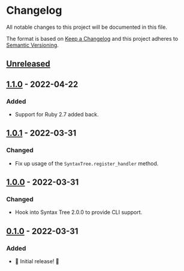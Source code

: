 # Changelog

All notable changes to this project will be documented in this file.

The format is based on [Keep a Changelog](http://keepachangelog.com/en/1.0.0/) and this project adheres to [Semantic Versioning](http://semver.org/spec/v2.0.0.html).

## [Unreleased]

## [1.1.0] - 2022-04-22

### Added

- Support for Ruby 2.7 added back.

## [1.0.1] - 2022-03-31

### Changed

- Fix up usage of the `SyntaxTree.register_handler` method.

## [1.0.0] - 2022-03-31

### Changed

- Hook into Syntax Tree 2.0.0 to provide CLI support.

## [0.1.0] - 2022-03-31

### Added

- 🎉 Initial release! 🎉

[unreleased]: https://github.com/ruby-syntax-tree/syntax_tree-haml/compare/v1.1.0...HEAD
[1.1.0]: https://github.com/ruby-syntax-tree/syntax_tree-haml/compare/v1.0.1...v1.1.0
[1.0.1]: https://github.com/ruby-syntax-tree/syntax_tree-haml/compare/v1.0.0...v1.0.1
[1.0.0]: https://github.com/ruby-syntax-tree/syntax_tree-haml/compare/v0.1.0...v1.0.0
[0.1.0]: https://github.com/ruby-syntax-tree/syntax_tree-haml/compare/c1264c...v0.1.0
